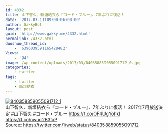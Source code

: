 ```yaml
---
id: 4332
title: 山下智久、新垣結衣ら『コード・ブルー』、7年ぶりに復活！
date: '2017-03-11T09:00:06+08:00'
author: GakkyBot
layout: post
guid: 'http://www.gakky.me/4332.html'
permalink: /4332.html
duoshuo_thread_id:
    - '6396039591165428482'
Views:
    - '94'
image: /wp-content/uploads/2017/03/840358859055091712_0.jpg
categories:
    - twitter
tags:
    - twitter
    - 新垣结衣
---
```


[![840358859055091712_1](http://www.yui-aragaki.org/wp-content/uploads/2017/03/840358859055091712_1.jpg)](http://www.yui-aragaki.org/wp-content/uploads/2017/03/840358859055091712_1.jpg)  
山下智久、新垣結衣ら『コード・ブルー』、7年ぶりに復活！ 2017年7月放送決定 #山下智久 #コード・ブルー https://t.co/OF4UgYohkI https://t.co/nwuo2B3fxP  
Source: <https://twitter.com/i/web/status/840358859055091712>